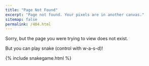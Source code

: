 ```yaml
---
title: "Page Not Found"
excerpt: "Page not found. Your pixels are in another canvas."
sitemap: false
permalink: /404.html
---
```


Sorry, but the page you were trying to view does not exist.

But you can play snake (control with w-a-s-d)!

{% include snakegame.html %}